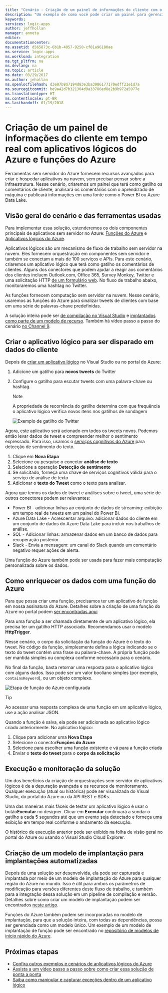 ```yaml
---
title: "Cenário - Criação de um painel de informações do cliente com o Azure sem servidor | Microsoft Docs"
description: "Um exemplo de como você pode criar um painel para gerenciar os comentários dos clientes, dados sociais e muito mais com aplicativos lógicos do Azure e funções do Azure."
keywords: 
services: logic-apps
author: jeffhollan
manager: anneta
editor: 
documentationcenter: 
ms.assetid: d565873c-6b1b-4057-9250-cf81a96180ae
ms.service: logic-apps
ms.workload: integration
ms.tgt_pltfrm: na
ms.devlang: na
ms.topic: article
ms.date: 03/29/2017
ms.author: jehollan
ms.openlocfilehash: d3e07b8d7194d83e3ba3986177170edff21e1d7a
ms.sourcegitcommit: be9a42d7b321304d9a33786ed8e2b9b972a5977e
ms.translationtype: HT
ms.contentlocale: pt-BR
ms.lasthandoff: 01/19/2018
---
```

# <a name="create-a-real-time-customer-insights-dashboard-with-azure-logic-apps-and-azure-functions"></a>Criação de um painel de informações do cliente em tempo real com aplicativos lógicos do Azure e funções do Azure

Ferramentas sem servidor do Azure fornecem recursos avançados para criar e hospedar aplicativos na nuvem, sem precisar pensar sobre a infraestrutura.  Nesse cenário, criaremos um painel que terá como gatilho os comentários de cliente, analisará os comentários com o aprendizado de máquina e publicará informações em uma fonte como o Power BI ou Azure Data Lake.

## <a name="overview-of-the-scenario-and-tools-used"></a>Visão geral do cenário e das ferramentas usadas

Para implementar essa solução, estenderemos os dois componentes principais de aplicativos sem servidor no Azure: [Funções do Azure](https://azure.microsoft.com/services/functions/) e [Aplicativos lógicos do Azure](https://azure.microsoft.com/services/logic-apps/).

Aplicativos lógicos são um mecanismo de fluxo de trabalho sem servidor na nuvem.  Eles fornecem orquestração em componentes sem servidor e também se conectam a mais de 100 serviços e APIs.  Para este cenário, criaremos um aplicativo lógico que terá como gatilho os comentários de clientes.  Alguns dos conectores que podem ajudar a reagir aos comentários dos clientes incluem Outlook.com, Office 365, Survey Monkey, Twitter e uma solicitação HTTP [de um formulário web](https://blogs.msdn.microsoft.com/logicapps/2017/01/30/calling-a-logic-app-from-an-html-form/).  No fluxo de trabalho abaixo, monitoraremos uma hashtag no Twitter.

As funções fornecem computação sem servidor na nuvem.  Nesse cenário, usaremos as funções do Azure para sinalizar tweets de clientes com base em uma série de palavras-chave predefinidas.

A solução inteira pode ser [de compilação no Visual Studio](logic-apps-deploy-from-vs.md) e [implantados como parte de um modelo de recurso](logic-apps-create-deploy-template.md).  Também há vídeo passo a passo do cenário [no Channel 9](http://aka.ms/logicappsdemo).

## <a name="build-the-logic-app-to-trigger-on-customer-data"></a>Criar o aplicativo lógico para ser disparado em dados do cliente

Depois de [criar um aplicativo lógico](quickstart-create-first-logic-app-workflow.md) no Visual Studio ou no portal do Azure:

1. Adicione um gatilho para **novos tweets** do Twitter
2. Configure o gatilho para escutar tweets com uma palavra-chave ou hashtag.

   > [!NOTE]
   > A propriedade de recorrência do gatilho determina com que frequência o aplicativo lógico verifica novos itens nos gatilhos de sondagem

   ![Exemplo de gatilho do Twitter][1]

Agora, este aplicativo será acionado em todos os tweets novos.  Podemos então levar dados de tweet e compreender melhor o sentimento expressado.  Para isso, usamos o [serviços cognitivos do Azure](https://azure.microsoft.com/services/cognitive-services/) para detecção de sentimento do texto.

1. Clique em **Nova Etapa**
1. Selecione ou pesquise o conector **análise de texto**
1. Selecione a operação **Detecção de sentimento**
1. Se solicitado, forneça uma chave de serviços cognitivos válida para o serviço de análise de texto
1. Adicionar o **texto do Tweet** como o texto para analisar.

Agora que temos os dados de tweet e análises sobre o tweet, uma série de outros conectores podem ser relevantes:
* Power BI - adicionar linhas ao conjunto de dados de streaming: exibição em tempo real de tweets em um painel do Power BI.
* Azure Data Lake - Acrescentar arquivo: adicionar dados do cliente em um conjunto de dados do Azure Data Lake para incluir nos trabalhos de análise.
* SQL - Adicionar linhas: armazenar dados em um banco de dados para recuperação posterior.
* Slack - Envia a mensagem: um canal do Slack quando um comentário negativo requer ações de alerta.

Uma função do Azure também pode ser usada para fazer mais computação personalizada sobre os dados.

## <a name="enriching-the-data-with-an-azure-function"></a>Como enriquecer os dados com uma função do Azure

Para que possa criar uma função, precisamos ter um aplicativo de função em nossa assinatura do Azure.  Detalhes sobre a criação de uma função do Azure no portal podem [ser encontradas aqui](../azure-functions/functions-create-first-azure-function-azure-portal.md)

Para uma função a ser chamada diretamente de um aplicativo lógico, ela precisa ter um gatilho HTTP associado.  Recomendamos usar o modelo **HttpTrigger**.

Nesse cenário, o corpo da solicitação da função do Azure é o texto do tweet.  No código da função, simplesmente defina a lógica indicando se o texto do tweet contém uma frase ou palavra-chave.  A própria função pode ser mantida simples ou complexa conforme necessário para o cenário.

No final da função, basta retornar uma resposta para o aplicativo lógico com alguns dados.  Isso pode ser um valor booliano simples (por exemplo, `containsKeyword`), ou um objeto complexo.

![Etapa de função do Azure configurada][2]

> [!TIP]
> Ao acessar uma resposta complexa de uma função em um aplicativo lógico, use a ação analisar JSON.

Quando a função é salva, ela pode ser adicionada ao aplicativo lógico criado anteriormente.  No aplicativo lógico:

1. Clique para adicionar uma **Nova Etapa**
1. Selecione o conector**Funções do Azure**
1. Selecione para escolher uma função existente e vá para a função criada
1. Enviar o **texto do tweet** para o **corpo da solicitação**

## <a name="running-and-monitoring-the-solution"></a>Execução e monitoração da solução

Um dos benefícios da criação de orquestrações sem servidor de aplicativos lógicos é de a depuração avançada e os recursos de monitoramento.  Qualquer execução (atual ou histórica) pode ser visualizada do Visual Studio, do portal do Azure ou da API REST e SDKs.

Uma das maneiras mais fáceis de testar um aplicativo lógico é usar o botão**Executar** no designer.  Clicar em **Executar** continuará a sondar o gatilho a cada 5 segundos até que um evento seja detectado e forneça uma exibição em tempo real conforme o andamento da execução.

O histórico de execução anterior pode ser exibido na folha de visão geral no portal do Azure ou usando o Visual Studio Cloud Explorer.

## <a name="creating-a-deployment-template-for-automated-deployments"></a>Criação de um modelo de implantação para implantações automatizadas

Depois de uma solução ser desenvolvida, ela pode ser capturada e implantada por meio de um modelo de implantação do Azure para qualquer região do Azure no mundo.  Isso é útil para ambos os parâmetros de modificação para versões diferentes deste fluxo de trabalho, e também para a integração dessa solução em um pipeline de compilação e versão.  Detalhes sobre como criar um modelo de implantação podem ser encontrados [neste artigo](logic-apps-create-deploy-template.md).

Funções do Azure também podem ser incorporadas no modelo de implantação, para que a solução inteira, com todas as dependências, possa ser gerenciada como um modelo único.  Um exemplo de um modelo de implantação de função pode ser encontrado no [repositório de modelos de início rápido do Azure](https://github.com/Azure/azure-quickstart-templates/tree/master/101-function-app-create-dynamic).

## <a name="next-steps"></a>Próximas etapas

* [Confira outros exemplos e cenários de aplicativos lógicos do Azure](logic-apps-examples-and-scenarios.md)
* [Assista a um vídeo passo a passo sobre como criar essa solução de ponta a ponta](http://aka.ms/logicappsdemo)
* [Saiba como manipular e capturar exceções dentro de um aplicativo lógico](logic-apps-exception-handling.md)

<!-- Image References -->
[1]: ./media/logic-apps-scenario-social-serverless/twitter.png
[2]: ./media/logic-apps-scenario-social-serverless/function.png